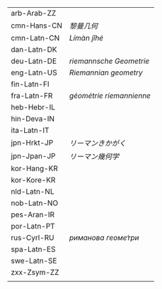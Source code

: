 | | |
|-|-|
| arb-Arab-ZZ |  |
| cmn-Hans-CN | _黎曼几何_ |
| cmn-Latn-CN | _Límàn jǐhé_ |
| dan-Latn-DK |  |
| deu-Latn-DE | _riemannsche Geometrie_ |
| eng-Latn-US | _Riemannian geometry_ |
| fin-Latn-FI |  |
| fra-Latn-FR | _géométrie riemannienne_ |
| heb-Hebr-IL |  |
| hin-Deva-IN |  |
| ita-Latn-IT |  |
| jpn-Hrkt-JP | _リーマンきかがく_ |
| jpn-Jpan-JP | _リーマン幾何学_ |
| kor-Hang-KR |  |
| kor-Kore-KR |  |
| nld-Latn-NL |  |
| nob-Latn-NO |  |
| pes-Aran-IR |  |
| por-Latn-PT |  |
| rus-Cyrl-RU | _риманова геоме́три_ |
| spa-Latn-ES |  |
| swe-Latn-SE |  |
| zxx-Zsym-ZZ |  |
|  |  |